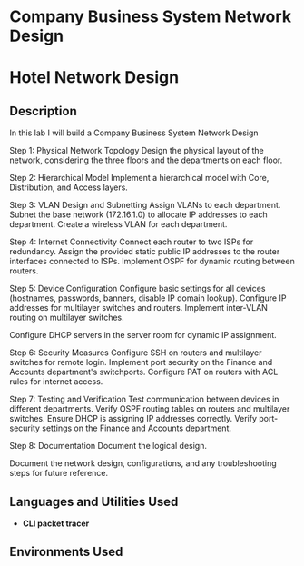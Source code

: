 # Company Business System Network Design
# Hotel Network Design
<h2>Description</h2>

In this lab I will build a Company Business System Network Design

Step 1: Physical Network Topology
Design the physical layout of the network, considering the three floors and the departments on each floor.

Step 2: Hierarchical Model
Implement a hierarchical model with Core, Distribution, and Access layers.

Step 3: VLAN Design and Subnetting
Assign VLANs to each department.
Subnet the base network (172.16.1.0) to allocate IP addresses to each department.
Create a wireless VLAN for each department.

Step 4: Internet Connectivity
Connect each router to two ISPs for redundancy.
Assign the provided static public IP addresses to the router interfaces connected to ISPs.
Implement OSPF for dynamic routing between routers.

Step 5: Device Configuration
Configure basic settings for all devices (hostnames, passwords, banners, disable IP domain lookup).
Configure IP addresses for multilayer switches and routers.
Implement inter-VLAN routing on multilayer switches.

Configure DHCP servers in the server room for dynamic IP assignment.

Step 6: Security Measures
Configure SSH on routers and multilayer switches for remote login.
Implement port security on the Finance and Accounts department's switchports.
Configure PAT on routers with ACL rules for internet access.

Step 7: Testing and Verification
Test communication between devices in different departments.
Verify OSPF routing tables on routers and multilayer switches.
Ensure DHCP is assigning IP addresses correctly.
Verify port-security settings on the Finance and Accounts department.

Step 8: Documentation
Document the logical design.

Document the network design, configurations, and any troubleshooting steps for future reference.
<br />

<h2>Languages and Utilities Used</h2>

- <b>CLI packet tracer</b> 
  
<h2>Environments Used </h2>
